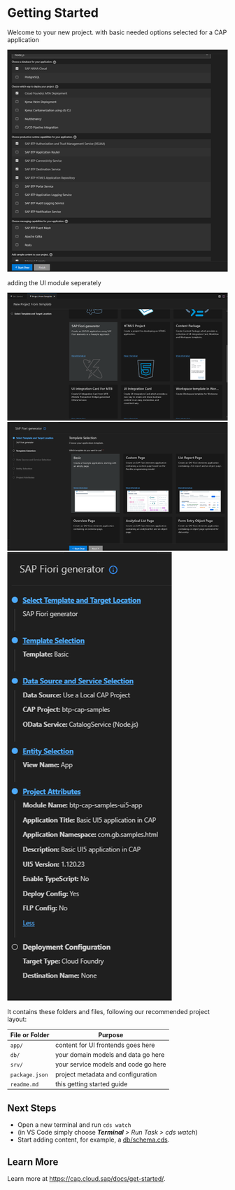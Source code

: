 # Getting Started

Welcome to your new project.
with basic needed options selected for a CAP application 

![alt text](readme_res/image.png)

adding the UI module seperately 

![alt text](readme_res/UI_1.png)
![alt text](readme_res/UI_2.png)
![alt text](readme_res/UI_3.png)

It contains these folders and files, following our recommended project layout:

File or Folder | Purpose
---------|----------
`app/` | content for UI frontends goes here
`db/` | your domain models and data go here
`srv/` | your service models and code go here
`package.json` | project metadata and configuration
`readme.md` | this getting started guide


## Next Steps

- Open a new terminal and run `cds watch`
- (in VS Code simply choose _**Terminal** > Run Task > cds watch_)
- Start adding content, for example, a [db/schema.cds](db/schema.cds).


## Learn More

Learn more at https://cap.cloud.sap/docs/get-started/.
